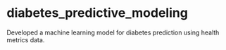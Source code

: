 # diabetes_predictive_modeling
Developed a machine learning model for diabetes prediction using health metrics data.
